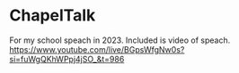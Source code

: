 # ChapelTalk
For my school speach in 2023. Included is video of speach.
https://www.youtube.com/live/BGpsWfgNw0s?si=fuWgQKhWPpj4jSO_&t=986
